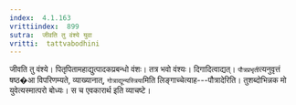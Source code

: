 ```yaml
---
index:  4.1.163
vrittiindex:  899
sutra:  जीवति तु वंश्ये युवा
vritti:  tattvabodhini 
---
```


जीवति तु वंश्ये। पितृपितामहाद्युत्पादकप्रबन्धो वंशः। तत्र भवो वंश्यः। दिगादित्वाद्यत्। `पौत्रप्रभृती`त्यनुवृत्तं षष्ठ�आ विपरिणम्यते, व्याख्यानात्, `गोत्राद्यून्यस्त्रिया`मिति लिङ्गाच्चेत्याह---पौत्रादेरिति। तुशब्दोभिन्नक मो युवेत्यस्मात्परो बोध्यः। स च एवकारार्थ इति व्याचष्टे।

